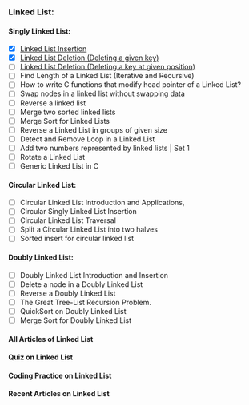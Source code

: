 ### Linked List:

#### Singly Linked List:
 
 - [x]  [Linked List Insertion](https://www.geeksforgeeks.org/linked-list-set-2-inserting-a-node/)
 - [x]  [Linked List Deletion (Deleting a given key)](https://www.geeksforgeeks.org/linked-list-set-3-deleting-node/)
 - [ ]  [Linked List Deletion (Deleting a key at given position)](https://www.geeksforgeeks.org/delete-a-linked-list-node-at-a-given-position/)
 - [ ]  Find Length of a Linked List (Iterative and Recursive)
 - [ ]  How to write C functions that modify head pointer of a Linked List?
 - [ ]  Swap nodes in a linked list without swapping data
 - [ ]  Reverse a linked list
 - [ ]  Merge two sorted linked lists
 - [ ]  Merge Sort for Linked Lists
 - [ ]  Reverse a Linked List in groups of given size
 - [ ]  Detect and Remove Loop in a Linked List
 - [ ]  Add two numbers represented by linked lists | Set 1
 - [ ]  Rotate a Linked List
 - [ ]  Generic Linked List in C

#### Circular Linked List:

 - [ ]  Circular Linked List Introduction and Applications,
 - [ ]  Circular Singly Linked List Insertion
 - [ ]  Circular Linked List Traversal
 - [ ]  Split a Circular Linked List into two halves
 - [ ]  Sorted insert for circular linked list

#### Doubly Linked List:
 - [ ] Doubly Linked List Introduction and Insertion
 - [ ] Delete a node in a Doubly Linked List
 - [ ] Reverse a Doubly Linked List
 - [ ] The Great Tree-List Recursion Problem.
 - [ ] QuickSort on Doubly Linked List
 - [ ] Merge Sort for Doubly Linked List

#### All Articles of Linked List
#### Quiz on Linked List
#### Coding Practice on Linked List
#### Recent Articles on Linked List
